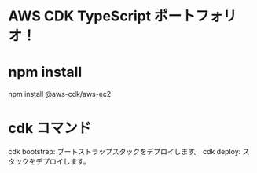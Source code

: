 # AWS CDK TypeScript ポートフォリオ！

# npm install
npm install @aws-cdk/aws-ec2

# cdk コマンド
cdk bootstrap: ブートストラップスタックをデプロイします。
cdk deploy: スタックをデプロイします。
